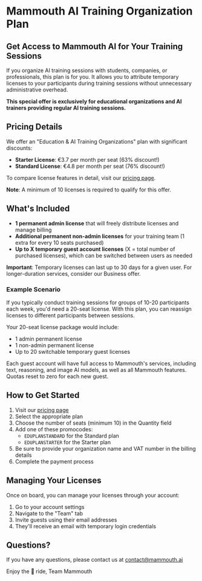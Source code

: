# Mammouth AI Training Organization Plan

## Get Access to Mammouth AI for Your Training Sessions

If you organize AI training sessions with students, companies, or professionals, this plan is for you. It allows you to attribute temporary licenses to your participants during training sessions without unnecessary administrative overhead.

**This special offer is exclusively for educational organizations and AI trainers providing regular AI training sessions.**

## Pricing Details

We offer an "Education & AI Training Organizations" plan with significant discounts:

* **Starter License**: €3.7 per month per seat (63% discount!)
* **Standard License**: €4.8 per month per seat (76% discount!)

To compare license features in detail, visit our [pricing page](https://mammouth.ai/pricing).

**Note**: A minimum of 10 licenses is required to qualify for this offer.

## What's Included

* **1 permanent admin license** that will freely distribute licenses and manage billing
* **Additional permanent non-admin licenses** for your training team (1 extra for every 10 seats purchased)
* **Up to X temporary guest account licenses** (X = total number of purchased licenses), which can be switched between users as needed

**Important**: Temporary licenses can last up to 30 days for a given user. For longer-duration services, consider our Business offer.

### Example Scenario

If you typically conduct training sessions for groups of 10-20 participants each week, you'd need a 20-seat license. With this plan, you can reassign licenses to different participants between sessions.

Your 20-seat license package would include:
* 1 admin permanent license
* 1 non-admin permanent license
* Up to 20 switchable temporary guest licenses

Each guest account will have full access to Mammouth's services, including text, reasoning, and image AI models, as well as all Mammouth features. Quotas reset to zero for each new guest.

## How to Get Started

1. Visit our [pricing page](https://mammouth.ai/pricing)
2. Select the appropriate plan
3. Choose the number of seats (minimum 10) in the Quantity field
4. Add one of these promocodes:
   * `EDUPLANSTANDARD` for the Standard plan
   * `EDUPLANSTARTER` for the Starter plan
5. Be sure to provide your organization name and VAT number in the billing details
6. Complete the payment process

## Managing Your Licenses

Once on board, you can manage your licenses through your account:

1. Go to your account settings
2. Navigate to the "Team" tab
3. Invite guests using their email addresses
4. They'll receive an email with temporary login credentials

## Questions?

If you have any questions, please contact us at contact@mammouth.ai

Enjoy the 🦣 ride,
Team Mammouth 